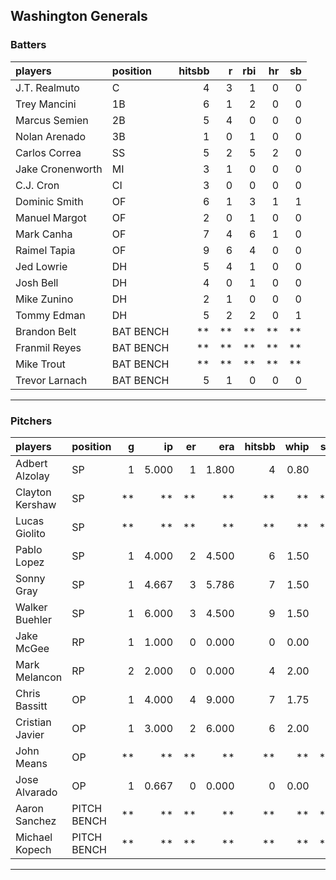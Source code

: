 ## Washington Generals

### Batters

 
|players          |position  | hitsbb|  r| rbi| hr| sb| 
|:----------------|:---------|------:|--:|---:|--:|--:| 
|J.T. Realmuto    |C         |      4|  3|   1|  0|  0| 
|Trey Mancini     |1B        |      6|  1|   2|  0|  0| 
|Marcus Semien    |2B        |      5|  4|   0|  0|  0| 
|Nolan Arenado    |3B        |      1|  0|   1|  0|  0| 
|Carlos Correa    |SS        |      5|  2|   5|  2|  0| 
|Jake Cronenworth |MI        |      3|  1|   0|  0|  0| 
|C.J. Cron        |CI        |      3|  0|   0|  0|  0| 
|Dominic Smith    |OF        |      6|  1|   3|  1|  1| 
|Manuel Margot    |OF        |      2|  0|   1|  0|  0| 
|Mark Canha       |OF        |      7|  4|   6|  1|  0| 
|Raimel Tapia     |OF        |      9|  6|   4|  0|  0| 
|Jed Lowrie       |DH        |      5|  4|   1|  0|  0| 
|Josh Bell        |DH        |      4|  0|   1|  0|  0| 
|Mike Zunino      |DH        |      2|  1|   0|  0|  0| 
|Tommy Edman      |DH        |      5|  2|   2|  0|  1| 
|Brandon Belt     |BAT BENCH |     **| **|  **| **| **| 
|Franmil Reyes    |BAT BENCH |     **| **|  **| **| **| 
|Mike Trout       |BAT BENCH |     **| **|  **| **| **| 
|Trevor Larnach   |BAT BENCH |      5|  1|   0|  0|  0| 

* * *

### Pitchers

 
|players         |position    |  g|    ip| er|   era| hitsbb| whip| so|  w| sv| 
|:---------------|:-----------|--:|-----:|--:|-----:|------:|----:|--:|--:|--:| 
|Adbert Alzolay  |SP          |  1| 5.000|  1| 1.800|      4| 0.80|  7|  1|  0| 
|Clayton Kershaw |SP          | **|    **| **|    **|     **|   **| **| **| **| 
|Lucas Giolito   |SP          | **|    **| **|    **|     **|   **| **| **| **| 
|Pablo Lopez     |SP          |  1| 4.000|  2| 4.500|      6| 1.50|  9|  0|  0| 
|Sonny Gray      |SP          |  1| 4.667|  3| 5.786|      7| 1.50|  8|  0|  0| 
|Walker Buehler  |SP          |  1| 6.000|  3| 4.500|      9| 1.50|  8|  1|  0| 
|Jake McGee      |RP          |  1| 1.000|  0| 0.000|      0| 0.00|  0|  0|  0| 
|Mark Melancon   |RP          |  2| 2.000|  0| 0.000|      4| 2.00|  3|  0|  2| 
|Chris Bassitt   |OP          |  1| 4.000|  4| 9.000|      7| 1.75|  6|  0|  0| 
|Cristian Javier |OP          |  1| 3.000|  2| 6.000|      6| 2.00|  6|  0|  0| 
|John Means      |OP          | **|    **| **|    **|     **|   **| **| **| **| 
|Jose Alvarado   |OP          |  1| 0.667|  0| 0.000|      0| 0.00|  0|  0|  0| 
|Aaron Sanchez   |PITCH BENCH | **|    **| **|    **|     **|   **| **| **| **| 
|Michael Kopech  |PITCH BENCH | **|    **| **|    **|     **|   **| **| **| **| 


* * *


